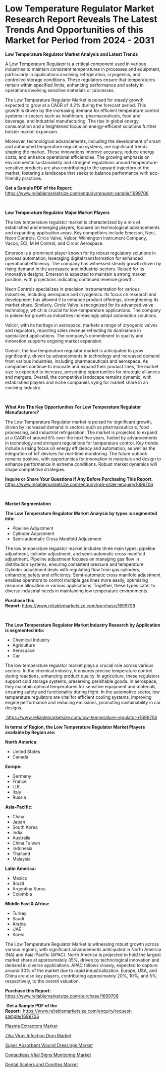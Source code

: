 <p><h1>Low Temperature Regulator Market Research Report Reveals The Latest Trends And Opportunities of this Market for Period from 2024 - 2031</h1></p><p><strong>Low Temperature Regulator Market Analysis and Latest Trends</strong></p>
<p><p>A Low Temperature Regulator is a critical component used in various industries to maintain consistent temperatures in processes and equipment, particularly in applications involving refrigeration, cryogenics, and controlled storage conditions. These regulators ensure that temperatures remain within specified limits, enhancing performance and safety in operations involving sensitive materials or processes.</p><p>The Low Temperature Regulator Market is poised for steady growth, expected to grow at a CAGR of 4.2% during the forecast period. This growth is driven by the increasing demand for efficient temperature control systems in sectors such as healthcare, pharmaceuticals, food and beverage, and industrial manufacturing. The rise in global energy consumption and a heightened focus on energy-efficient solutions further bolster market expansion.</p><p>Moreover, technological advancements, including the development of smart and automated temperature regulation systems, are significant trends shaping the market. These innovations improve accuracy, reduce energy costs, and enhance operational efficiencies. The growing emphasis on environmental sustainability and stringent regulations around temperature-sensitive products are also contributing to the upward trajectory of the market, fostering a landscape that seeks to balance performance with eco-friendly practices.</p></p>
<p><strong>Get a Sample PDF of the Report:&nbsp;</strong> <a href="https://www.reliablemarketsize.com/enquiry/request-sample/1699706?utm_campaign=1770&utm_medium=2&utm_source=Github&utm_content=ia&utm_term=20102024&utm_id=low-temperature-regulator">https://www.reliablemarketsize.com/enquiry/request-sample/1699706</a></p>
<p>&nbsp;</p>
<p><strong>Low Temperature Regulator Major Market Players</strong></p>
<p><p>The low temperature regulator market is characterized by a mix of established and emerging players, focused on technological advancements and expanding application areas. Key competitors include Emerson, Neci, Neon Controls, Circle Valve, Valcor, Wilmington Instrument Company, Vacco, ECI, M M Control, and Circor Aerospace.</p><p>Emerson is a prominent player known for its robust regulatory solutions in process automation, leveraging digital transformation for enhanced operational efficiency. The company has witnessed steady growth driven by rising demand in the aerospace and industrial sectors. Valued for its innovative designs, Emerson is expected to maintain a strong market position, with projections indicating continued revenue growth.</p><p>Neon Controls specializes in precision instrumentation for various industries, including aerospace and cryogenics. Its focus on research and development has allowed it to enhance product offerings, strengthening its market share. Similarly, Circle Valve is recognized for its advanced valve technology, which is crucial for low-temperature applications. The company is poised for growth as industries increasingly adopt automation solutions.</p><p>Valcor, with its heritage in aerospace, markets a range of cryogenic valves and regulators, reporting sales revenue reflecting its dominance in specialized applications. The company’s commitment to quality and innovation supports ongoing market expansion.</p><p>Overall, the low temperature regulator market is anticipated to grow significantly, driven by advancements in technology and increased demand from various industries, including pharmaceuticals and aerospace. As companies continue to innovate and expand their product lines, the market size is expected to increase, presenting opportunities for strategic alliances and mergers. Overall, the competitive landscape remains dynamic, with established players and niche companies vying for market share in an evolving industry.</p></p>
<p>&nbsp;</p>
<p><strong>What Are The Key Opportunities For Low Temperature Regulator Manufacturers?</strong></p>
<p><p>The Low Temperature Regulator market is poised for significant growth, driven by increased demand in sectors such as pharmaceuticals, food processing, and industrial refrigeration. The market is projected to expand at a CAGR of around 6% over the next five years, fueled by advancements in technology and stringent regulations for temperature control. Key trends include a rising focus on energy efficiency and automation, as well as the integration of IoT devices for real-time monitoring. The future outlook remains positive, with opportunities for innovation in materials and design to enhance performance in extreme conditions. Robust market dynamics will shape competitive strategies.</p></p>
<p><strong>Inquire or Share Your Questions If Any Before Purchasing This Report:</strong> <a href="https://www.reliablemarketsize.com/enquiry/pre-order-enquiry/1699706?utm_campaign=1770&utm_medium=2&utm_source=Github&utm_content=ia&utm_term=20102024&utm_id=low-temperature-regulator">https://www.reliablemarketsize.com/enquiry/pre-order-enquiry/1699706</a></p>
<p>&nbsp;</p>
<p><strong>Market Segmentation</strong></p>
<p><strong>The Low Temperature Regulator Market Analysis by types is segmented into:</strong></p>
<p><ul><li>Pipeline Adjustment</li><li>Cylinder Adjustment</li><li>Semi-automatic Cross Manifold Adjustment</li></ul></p>
<p><p>The low temperature regulator market includes three main types: pipeline adjustment, cylinder adjustment, and semi-automatic cross manifold adjustment. Pipeline adjustment focuses on managing gas flow in distribution systems, ensuring consistent pressure and temperature. Cylinder adjustment deals with regulating flow from gas cylinders, enhancing safety and efficiency. Semi-automatic cross manifold adjustment enables operators to control multiple gas lines more easily, optimizing resource allocation in various applications. Together, these types cater to diverse industrial needs in maintaining low temperature environments.</p></p>
<p><strong>Purchase this Report:&nbsp;</strong><a href="https://www.reliablemarketsize.com/purchase/1699706?utm_campaign=1770&utm_medium=2&utm_source=Github&utm_content=ia&utm_term=20102024&utm_id=low-temperature-regulator">https://www.reliablemarketsize.com/purchase/1699706</a></p>
<p>&nbsp;</p>
<p><strong>The Low Temperature Regulator Market Industry Research by Application is segmented into:</strong></p>
<p><ul><li>Chemical Industry</li><li>Agriculture</li><li>Aerospace</li><li>Car</li></ul></p>
<p><p>The low temperature regulator market plays a crucial role across various sectors. In the chemical industry, it ensures precise temperature control during reactions, enhancing product quality. In agriculture, these regulators support cold storage systems, preserving perishable goods. In aerospace, they maintain optimal temperatures for sensitive equipment and materials, ensuring safety and functionality during flight. In the automotive sector, low temperature regulators are vital for efficient cooling systems, improving engine performance and reducing emissions, promoting sustainability in car designs.</p></p>
<p><a href="https://www.reliablemarketsize.com/low-temperature-regulator-r1699706?utm_campaign=1770&utm_medium=2&utm_source=Github&utm_content=ia&utm_term=20102024&utm_id=low-temperature-regulator">&nbsp;https://www.reliablemarketsize.com/low-temperature-regulator-r1699706</a></p>
<p><strong>In terms of Region, the Low Temperature Regulator Market Players available by Region are:</strong></p>
<p>
    <p> <strong> North America: </strong>
        <ul>
            <li>United States</li>
            <li>Canada</li>
        </ul>
        </p> 
    <p> <strong> Europe: </strong>
        <ul>
            <li>Germany</li>
            <li>France</li>
            <li>U.K.</li>
            <li>Italy</li>
            <li>Russia</li>
        </ul>
        </p> 
    <p> <strong> Asia-Pacific: </strong>
        <ul>
            <li>China</li>
            <li>Japan</li>
            <li>South Korea</li>
            <li>India</li>
            <li>Australia</li>
            <li>China Taiwan</li>
            <li>Indonesia</li>
            <li>Thailand</li>
            <li>Malaysia</li>
        </ul>
        </p> 
    <p> <strong> Latin America: </strong>
        <ul>
            <li>Mexico</li>
            <li>Brazil</li>
            <li>Argentina Korea</li>
            <li>Colombia</li>
        </ul>
        </p> 
    <p> <strong> Middle East & Africa: </strong>
        <ul>
            <li>Turkey</li>
            <li>Saudi</li>
            <li>Arabia</li>
            <li>UAE</li>
            <li>Korea</li>
        </ul>
    </p>
    </p>
<p><p>The Low Temperature Regulator Market is witnessing robust growth across various regions, with significant advancements anticipated in North America (NA) and Asia-Pacific (APAC). North America is projected to hold the largest market share at approximately 35%, driven by technological innovation and demand in diverse applications. APAC follows closely, expected to capture around 30% of the market due to rapid industrialization. Europe, USA, and China are also key players, contributing approximately 20%, 10%, and 5%, respectively, to the overall valuation.</p></p>
<p><strong>Purchase this Report: </strong><a href="https://www.reliablemarketsize.com/purchase/1699706?utm_campaign=1770&utm_medium=2&utm_source=Github&utm_content=ia&utm_term=20102024&utm_id=low-temperature-regulator">https://www.reliablemarketsize.com/purchase/1699706</a></p>
<p>&nbsp;<strong>Get a Sample PDF of the Report:&nbsp;&nbsp;</strong><a href="https://www.reliablemarketsize.com/enquiry/request-sample/1699706?utm_campaign=1770&utm_medium=2&utm_source=Github&utm_content=ia&utm_term=20102024&utm_id=low-temperature-regulator">https://www.reliablemarketsize.com/enquiry/request-sample/1699706</a></p>
<p><strong></strong></p>
<p><p><a href="https://www.linkedin.com/pulse/plasma-extractors-market-overview-forecast-2024-2031-detailed-qxobe?utm_campaign=1770&utm_medium=2&utm_source=Github&utm_content=ia&utm_term=20102024&utm_id=low-temperature-regulator">Plasma Extractors Market</a></p><p><a href="https://github.com/LacThu1/Market-Research-Report-List-1/blob/main/zika-virus-infection-drug-market.md?utm_campaign=1770&utm_medium=2&utm_source=Github&utm_content=ia&utm_term=20102024&utm_id=low-temperature-regulator">Zika Virus Infection Drug Market</a></p><p><a href="https://www.linkedin.com/pulse/super-absorbent-wound-dressings-market-size-type-product-9vtde?utm_campaign=1770&utm_medium=2&utm_source=Github&utm_content=ia&utm_term=20102024&utm_id=low-temperature-regulator">Super Absorbent Wound Dressings Market</a></p><p><a href="https://www.linkedin.com/pulse/global-contactless-vital-signs-monitoring-market-trends-innovations-ot4ze?utm_campaign=1770&utm_medium=2&utm_source=Github&utm_content=ia&utm_term=20102024&utm_id=low-temperature-regulator">Contactless Vital Signs Monitoring Market</a></p><p><a href="https://www.linkedin.com/pulse/dental-scalers-curettes-spectrum-usage-patterns-sector-bkkue?utm_campaign=1770&utm_medium=2&utm_source=Github&utm_content=ia&utm_term=20102024&utm_id=low-temperature-regulator">Dental Scalers and Curettes Market</a></p></p>